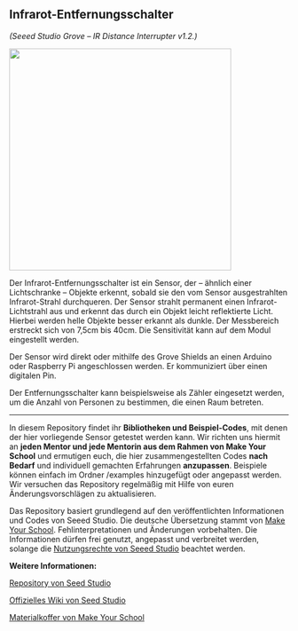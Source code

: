 Infrarot-Entfernungsschalter
----
*(Seeed Studio Grove – IR Distance Interrupter v1.2.)*

<img src=https://www.makeyourschool.de/wp-content/uploads/2018/10/18_infrarot_entfernungsschalter-1024x1024.jpg width=400px>

Der Infrarot-Entfernungsschalter ist ein Sensor, der – ähnlich einer Lichtschranke – Objekte erkennt, sobald sie den vom Sensor ausgestrahlten Infrarot-Strahl durchqueren. Der Sensor strahlt permanent einen Infrarot-Lichtstrahl aus und erkennt das durch ein Objekt leicht reflektierte Licht. Hierbei werden helle Objekte besser erkannt als dunkle. Der Messbereich erstreckt sich von 7,5cm bis 40cm. Die Sensitivität kann auf dem Modul eingestellt werden.

Der Sensor wird direkt oder mithilfe des Grove Shields an einen Arduino oder Raspberry Pi angeschlossen werden. Er kommuniziert über einen digitalen Pin.

Der Entfernungsschalter kann beispielsweise als Zähler eingesetzt werden, um die Anzahl von Personen zu bestimmen, die einen Raum betreten.

----

In diesem Repository findet ihr **Bibliotheken und Beispiel-Codes**, mit denen der hier vorliegende Sensor getestet werden kann. Wir richten uns hiermit an **jeden Mentor und jede Mentorin aus dem Rahmen von Make Your School** und ermutigen euch, die hier zusammengestellten Codes **nach Bedarf** und individuell gemachten Erfahrungen **anzupassen**. Beispiele können einfach im Ordner /examples hinzugefügt oder angepasst werden. Wir versuchen das Repository regelmäßig mit Hilfe von euren Änderungsvorschlägen zu aktualisieren.

Das Repository basiert grundlegend auf den veröffentlichten Informationen und Codes von Seeed Studio. 
Die deutsche Übersetzung stammt von [Make Your School](https://www.makeyourschool.de/). Fehlinterpretationen und Änderungen vorbehalten. Die Informationen dürfen frei genutzt, angepasst und verbreitet werden, solange die [Nutzungsrechte von Seeed Studio](https://github.com/Seeed-Studio/Grove_Dust_Sensor/blob/master/License.txt) beachtet werden. 

**Weitere Informationen:**

[Repository von Seed Studio](https://github.com/Seeed-Studio/)

[Offizielles Wiki von Seed Studio](http://wiki.seeedstudio.com/Grove/)

[Materialkoffer von Make Your School](https://www.makeyourschool.de/material/)
